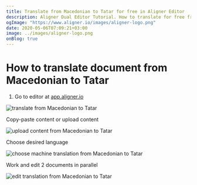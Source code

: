 ```yaml
---
title: Translate from Macedonian to Tatar for free in Aligner Editor
description: Aligner Dual Editor Tutorial. How to translate for free from Macedonian to Tatar. Aligner is multilingual document management platform. 
ogImage: "https://www.aligner.io/images/aligner-logo.png"
date: 2020-05-06T07:09:21+03:00
image: ../images/aligner-logo.png
onBlog: true
---
```


# How to translate document from Macedonian to Tatar

1. Go to editor at [app.aligner.io](https://app.aligner.io "Aligner App web page")

![translate from Macedonian to Tatar](../aligner-blank-editor.png "translate from Macedonian to Tatar")

Copy-paste content or upload content

![upload content from Macedonian to Tatar](../aligner-uploaded-document.png "upload content from Macedonian to Tatar")

Choose desired language

![choose machine translation from Macedonian to Tatar](../aligner-language-dropdown.png "choose machine translation from Macedonian to Tatar")

Work and edit 2 documents in parallel

![edit translation from Macedonian to Tatar](../aligner-double-sitded-editor.png "edit translation from Macedonian to Tatar")

